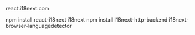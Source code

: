 react.i18next.com


npm install react-i18next i18next 
npm install i18next-http-backend i18next-browser-languagedetector 